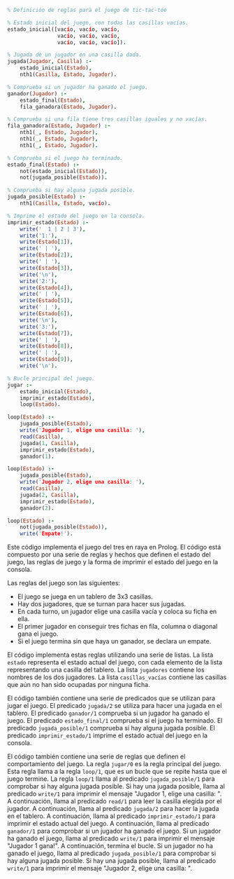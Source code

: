 ```prolog
% Definición de reglas para el juego de tic-tac-toe

% Estado inicial del juego, con todas las casillas vacías.
estado_inicial([vacío, vacío, vacío,
                vacío, vacío, vacío,
                vacío, vacío, vacío]).

% Jugada de un jugador en una casilla dada.
jugada(Jugador, Casilla) :-
    estado_inicial(Estado),
    nth1(Casilla, Estado, Jugador).

% Comprueba si un jugador ha ganado el juego.
ganador(Jugador) :-
    estado_final(Estado),
    fila_ganadora(Estado, Jugador).

% Comprueba si una fila tiene tres casillas iguales y no vacías.
fila_ganadora(Estado, Jugador) :-
    nth1(_, Estado, Jugador),
    nth1(_, Estado, Jugador),
    nth1(_, Estado, Jugador).

% Comprueba si el juego ha terminado.
estado_final(Estado) :-
    not(estado_inicial(Estado)),
    not(jugada_posible(Estado)).

% Comprueba si hay alguna jugada posible.
jugada_posible(Estado) :-
    nth1(Casilla, Estado, vacío).

% Imprime el estado del juego en la consola.
imprimir_estado(Estado) :-
    write('  1 | 2 | 3'),
    write('1:'),
    write(Estado[1]),
    write(' | '),
    write(Estado[2]),
    write(' | '),
    write(Estado[3]),
    write('\n'),
    write('2:'),
    write(Estado[4]),
    write(' | '),
    write(Estado[5]),
    write(' | '),
    write(Estado[6]),
    write('\n'),
    write('3:'),
    write(Estado[7]),
    write(' | '),
    write(Estado[8]),
    write(' | '),
    write(Estado[9]),
    write('\n').

% Bucle principal del juego.
jugar :-
    estado_inicial(Estado),
    imprimir_estado(Estado),
    loop(Estado).

loop(Estado) :-
    jugada_posible(Estado),
    write('Jugador 1, elige una casilla: '),
    read(Casilla),
    jugada(1, Casilla),
    imprimir_estado(Estado),
    ganador(1).

loop(Estado) :-
    jugada_posible(Estado),
    write('Jugador 2, elige una casilla: '),
    read(Casilla),
    jugada(2, Casilla),
    imprimir_estado(Estado),
    ganador(2).

loop(Estado) :-
    not(jugada_posible(Estado)),
    write('Empate!').
```

Este código implementa el juego del tres en raya en Prolog. El código está compuesto por una serie de reglas y hechos que definen el estado del juego, las reglas de juego y la forma de imprimir el estado del juego en la consola.

Las reglas del juego son las siguientes:

* El juego se juega en un tablero de 3x3 casillas.
* Hay dos jugadores, que se turnan para hacer sus jugadas.
* En cada turno, un jugador elige una casilla vacía y coloca su ficha en ella.
* El primer jugador en conseguir tres fichas en fila, columna o diagonal gana el juego.
* Si el juego termina sin que haya un ganador, se declara un empate.

El código implementa estas reglas utilizando una serie de listas. La lista `estado` representa el estado actual del juego, con cada elemento de la lista representando una casilla del tablero. La lista `jugadores` contiene los nombres de los dos jugadores. La lista `casillas_vacías` contiene las casillas que aún no han sido ocupadas por ninguna ficha.

El código también contiene una serie de predicados que se utilizan para jugar el juego. El predicado `jugada/2` se utiliza para hacer una jugada en el tablero. El predicado `ganador/1` comprueba si un jugador ha ganado el juego. El predicado `estado_final/1` comprueba si el juego ha terminado. El predicado `jugada_posible/1` comprueba si hay alguna jugada posible. El predicado `imprimir_estado/1` imprime el estado actual del juego en la consola.

El código también contiene una serie de reglas que definen el comportamiento del juego. La regla `jugar/0` es la regla principal del juego. Esta regla llama a la regla `loop/1`, que es un bucle que se repite hasta que el juego termine. La regla `loop/1` llama al predicado `jugada_posible/1` para comprobar si hay alguna jugada posible. Si hay una jugada posible, llama al predicado `write/1` para imprimir el mensaje "Jugador 1, elige una casilla: ". A continuación, llama al predicado `read/1` para leer la casilla elegida por el jugador. A continuación, llama al predicado `jugada/2` para hacer la jugada en el tablero. A continuación, llama al predicado `imprimir_estado/1` para imprimir el estado actual del juego. A continuación, llama al predicado `ganador/1` para comprobar si un jugador ha ganado el juego. Si un jugador ha ganado el juego, llama al predicado `write/1` para imprimir el mensaje "Jugador 1 gana!". A continuación, termina el bucle. Si un jugador no ha ganado el juego, llama al predicado `jugada_posible/1` para comprobar si hay alguna jugada posible. Si hay una jugada posible, llama al predicado `write/1` para imprimir el mensaje "Jugador 2, elige una casilla: ".
